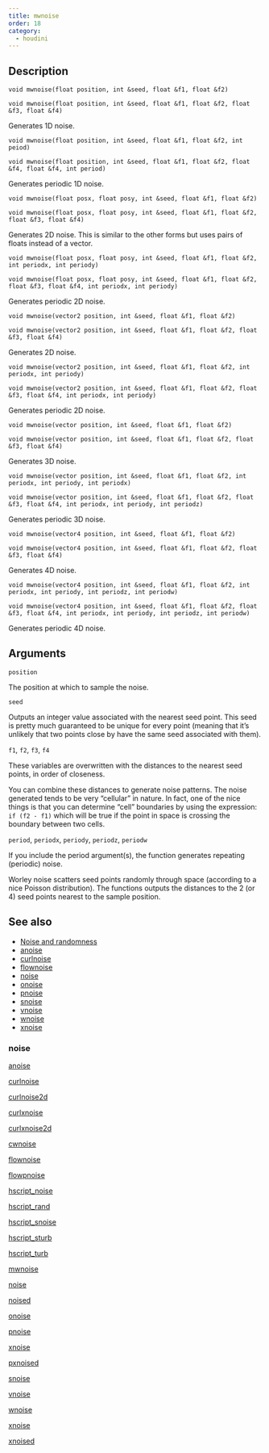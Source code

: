 ```yaml
---
title: mwnoise
order: 18
category:
  - houdini
---
```


## Description

`void mwnoise(float position, int &seed, float &f1, float &f2)`

`void mwnoise(float position, int &seed, float &f1, float &f2, float &f3, float &f4)`

Generates 1D noise.

`void mwnoise(float position, int &seed, float &f1, float &f2, int peiod)`

`void mwnoise(float position, int &seed, float &f1, float &f2, float &f4, float &f4, int period)`

Generates periodic 1D noise.

`void mwnoise(float posx, float posy, int &seed, float &f1, float &f2)`

`void mwnoise(float posx, float posy, int &seed, float &f1, float &f2, float &f3, float &f4)`

Generates 2D noise. This is similar to the other forms but uses pairs of
floats instead of a vector.

`void mwnoise(float posx, float posy, int &seed, float &f1, float &f2, int periodx, int periody)`

`void mwnoise(float posx, float posy, int &seed, float &f1, float &f2, float &f3, float &f4, int periodx, int periody)`

Generates periodic 2D noise.

`void mwnoise(vector2 position, int &seed, float &f1, float &f2)`

`void mwnoise(vector2 position, int &seed, float &f1, float &f2, float &f3, float &f4)`

Generates 2D noise.

`void mwnoise(vector2 position, int &seed, float &f1, float &f2, int periodx, int periody)`

`void mwnoise(vector2 position, int &seed, float &f1, float &f2, float &f3, float &f4, int periodx, int periody)`

Generates periodic 2D noise.

`void mwnoise(vector position, int &seed, float &f1, float &f2)`

`void mwnoise(vector position, int &seed, float &f1, float &f2, float &f3, float &f4)`

Generates 3D noise.

`void mwnoise(vector position, int &seed, float &f1, float &f2, int periodx, int periody, int periodx)`

`void mwnoise(vector position, int &seed, float &f1, float &f2, float &f3, float &f4, int periodx, int periody, int periodz)`

Generates periodic 3D noise.

`void mwnoise(vector4 position, int &seed, float &f1, float &f2)`

`void mwnoise(vector4 position, int &seed, float &f1, float &f2, float &f3, float &f4)`

Generates 4D noise.

`void mwnoise(vector4 position, int &seed, float &f1, float &f2, int periodx, int periody, int periodz, int periodw)`

`void mwnoise(vector4 position, int &seed, float &f1, float &f2, float &f3, float &f4, int periodx, int periody, int periodz, int periodw)`

Generates periodic 4D noise.

## Arguments

`position`

The position at which to sample the noise.

`seed`

Outputs an integer value associated with the nearest seed point. This seed is
pretty much guaranteed to be unique for every point (meaning that it’s
unlikely that two points close by have the same seed associated with them).

`f1`, `f2`, `f3`, `f4`

These variables are overwritten with the distances to the nearest seed points,
in order of closeness.

You can combine these distances to generate noise patterns. The noise
generated tends to be very “cellular” in nature. In fact, one of the nice
things is that you can determine “cell” boundaries by using the expression:
`if (f2 - f1)` which will be true if the point in space is crossing the
boundary between two cells.

`period`, `periodx`, `periody`, `periodz`, `periodw`

If you include the period argument(s), the function generates repeating
(periodic) noise.

Worley noise scatters seed points randomly through space (according to a nice
Poisson distribution). The functions outputs the distances to the 2 (or 4)
seed points nearest to the sample position.

## See also

- [Noise and randomness](../random.html)
- [anoise](anoise.html)
- [curlnoise](curlnoise.html)
- [flownoise](flownoise.html)
- [noise](noise.html)
- [onoise](onoise.html)
- [pnoise](pnoise.html)
- [snoise](snoise.html)
- [vnoise](vnoise.html)
- [wnoise](wnoise.html)
- [xnoise](xnoise.html)

### noise

[anoise](anoise.html)

[curlnoise](curlnoise.html)

[curlnoise2d](curlnoise2d.html)

[curlxnoise](curlxnoise.html)

[curlxnoise2d](curlxnoise2d.html)

[cwnoise](cwnoise.html)

[flownoise](flownoise.html)

[flowpnoise](flowpnoise.html)

[hscript_noise](hscript_noise.html)

[hscript_rand](hscript_rand.html)

[hscript_snoise](hscript_snoise.html)

[hscript_sturb](hscript_sturb.html)

[hscript_turb](hscript_turb.html)

[mwnoise](mwnoise.html)

[noise](noise.html)

[noised](noised.html)

[onoise](onoise.html)

[pnoise](pnoise.html)

[xnoise](pxnoise.html)

[pxnoised](pxnoised.html)

[snoise](snoise.html)

[vnoise](vnoise.html)

[wnoise](wnoise.html)

[xnoise](xnoise.html)

[xnoised](xnoised.html)
